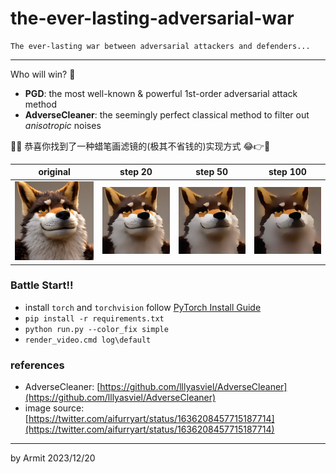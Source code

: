 # the-ever-lasting-adversarial-war

    The ever-lasting war between adversarial attackers and defenders...

----

Who will win? 🤔

- **PGD**: the most well-known & powerful 1st-order adversarial attack method
- **AdverseCleaner**: the seemingly perfect classical method to filter out *anisotropic* noises

🎉🎉 恭喜你找到了一种蜡笔画滤镜的(极其不省钱的)实现方式 😂👉🤡 

| original | step 20 | step 50 | step 100 |
| :-: | :-: | :-: | :-: |
| ![](img/raw.png) | ![](img/step-20.png) | ![](img/step-50.png) | ![](img/step-100.png) |


### Battle Start!!

- install `torch` and `torchvision` follow [PyTorch Install Guide](https://pytorch.org/get-started/locally/)
- `pip install -r requirements.txt`
- `python run.py --color_fix simple`
- `render_video.cmd log\default`


### references

- AdverseCleaner: [https://github.com/lllyasviel/AdverseCleaner](https://github.com/lllyasviel/AdverseCleaner)
- image source: [https://twitter.com/aifurryart/status/1636208457715187714](https://twitter.com/aifurryart/status/1636208457715187714)

----
by Armit
2023/12/20 
